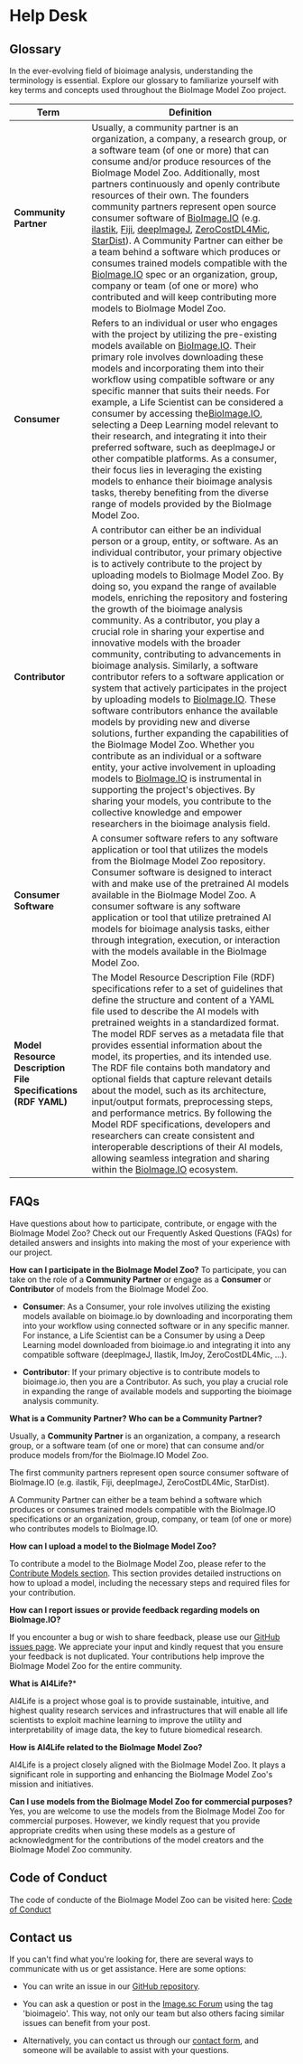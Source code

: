 # Help Desk

## Glossary
In the ever-evolving field of bioimage analysis, understanding the terminology is essential. Explore our glossary to familiarize yourself with key terms and concepts used throughout the BioImage Model Zoo project.

| Term                                  | Definition                                                                                                                                                           |
| ------------------------------------- | -------------------------------------------------------------------------------------------------------------------------------------------------------------------- |
| **Community Partner**                 | Usually, a community partner is an organization, a company, a research group, or a software team (of one or more) that can consume and/or produce resources of the BioImage Model Zoo. Additionally, most partners continuously and openly contribute resources of their own. The founders community partners represent open source consumer software of [BioImage.IO](http://BioImage.IO/) (e.g. [ilastik](https://www.ilastik.org), [Fiji](https://imagej.net/software/fiji/), [deepImageJ](https://deepimagej.github.io), [ZeroCostDL4Mic](https://github.com/HenriquesLab/ZeroCostDL4Mic), [StarDist](https://github.com/stardist/stardist)). A Community Partner can either be a team behind a software which produces or consumes trained models compatible with the [BioImage.IO](http://bioimage.io/) spec or an organization, group, company or team (of one or more) who contributed and will keep contributing more models to BioImage Model Zoo. |
| **Consumer**                          | Refers to an individual or user who engages with the project by utilizing the pre-existing models available on [BioImage.IO](http://bioimage.io/). Their primary role involves downloading these models and incorporating them into their workflow using compatible software or any specific manner that suits their needs. For example, a Life Scientist can be considered a consumer by accessing the[BioImage.IO](http://bioimage.io/), selecting a Deep Learning model relevant to their research, and integrating it into their preferred software, such as deepImageJ or other compatible platforms. As a consumer, their focus lies in leveraging the existing models to enhance their bioimage analysis tasks, thereby benefiting from the diverse range of models provided by the BioImage Model Zoo. |
| **Contributor**                       | A contributor can either be an individual person or a group, entity, or software. As an individual contributor, your primary objective is to actively contribute to the project by uploading models to BioImage Model Zoo. By doing so, you expand the range of available models, enriching the repository and fostering the growth of the bioimage analysis community. As a contributor, you play a crucial role in sharing your expertise and innovative models with the broader community, contributing to advancements in bioimage analysis. Similarly, a software contributor refers to a software application or system that actively participates in the project by uploading models to [BioImage.IO](http://bioimage.io/). These software contributors enhance the available models by providing new and diverse solutions, further expanding the capabilities of the BioImage Model Zoo. Whether you contribute as an individual or a software entity, your active involvement in uploading models to [BioImage.IO](http://bioimage.io/) is instrumental in supporting the project's objectives. By sharing your models, you contribute to the collective knowledge and empower researchers in the bioimage analysis field. |
| **Consumer Software**                 | A consumer software refers to any software application or tool that utilizes the models from the BioImage Model Zoo repository. Consumer software is designed to interact with and make use of the pretrained AI models available in the BioImage Model Zoo. A consumer software is any software application or tool that utilize pretrained AI models for bioimage analysis tasks, either through integration, execution, or interaction with the models available in the BioImage Model Zoo. |
| **Model Resource Description File Specifications (RDF YAML)** | The Model Resource Description File (RDF) specifications refer to a set of guidelines that define the structure and content of a YAML file used to describe the AI models with pretrained weights in a standardized format. The model RDF serves as a metadata file that provides essential information about the model, its properties, and its intended use. The RDF file contains both mandatory and optional fields that capture relevant details about the model, such as its architecture, input/output formats, preprocessing steps, and performance metrics. By following the Model RDF specifications, developers and researchers can create consistent and interoperable descriptions of their AI models, allowing seamless integration and sharing within the [BioImage.IO](http://bioimage.io/) ecosystem. |

## FAQs

Have questions about how to participate, contribute, or engage with the BioImage Model Zoo? Check out our Frequently Asked Questions (FAQs) for detailed answers and insights into making the most of your experience with our project.

**How can I participate in the BioImage Model Zoo?**
To participate, you can take on the role of a **Community Partner** or engage as a **Consumer** or **Contributor** of models from the BioImage Model Zoo.

- **Consumer**: As a Consumer, your role involves utilizing the existing models available on bioimage.io by downloading and incorporating them into your workflow using connected software or in any specific manner. For instance, a Life Scientist can be a Consumer by using a Deep Learning model downloaded from bioimage.io and integrating it into any compatible software (deepImageJ, Ilastik, ImJoy, ZeroCostDL4Mic, ...).

- **Contributor**: If your primary objective is to contribute models to bioimage.io, then you are a Contributor. As such, you play a crucial role in expanding the range of available models and supporting the bioimage analysis community.

**What is a Community Partner? Who can be a Community Partner?**

Usually, a **Community Partner** is an organization, a company, a research group, or a software team (of one or more) that can consume and/or produce models from/for the BioImage.IO Model Zoo.

The first community partners represent open source consumer software of BioImage.IO (e.g. ilastik, Fiji, deepImageJ, ZeroCostDL4Mic, StarDist).

A Community Partner can either be a team behind a software which produces or consumes trained models compatible with the BioImage.IO specifications or an organization, group, company, or team (of one or more) who contributes models to BioImage.IO.


**How can I upload a model to the BioImage Model Zoo?**

To contribute a model to the BioImage Model Zoo, please refer to the [Contribute Models section](https://bioimage.io/docs/#/contribute_models/README). This section provides detailed instructions on how to upload a model, including the necessary steps and required files for your contribution.

**How can I report issues or provide feedback regarding models on BioImage.IO?**

If you encounter a bug or wish to share feedback, please use our [GitHub issues page](https://github.com/bioimage-io/bioimage.io/issues). We appreciate your input and kindly request that you ensure your feedback is not duplicated. Your contributions help improve the BioImage Model Zoo for the entire community.

**What is AI4Life?***

AI4Life is a project whose goal is to provide sustainable, intuitive, and highest quality research services and infrastructures that will enable all life scientists to exploit machine learning to improve the utility and interpretability of image data, the key to future biomedical research.

**How is AI4Life related to the BioImage Model Zoo?**

AI4Life is a project closely aligned with the BioImage Model Zoo. It plays a significant role in supporting and enhancing the BioImage Model Zoo's mission and initiatives.

**Can I use models from the BioImage Model Zoo for commercial purposes?**
Yes, you are welcome to use the models from the BioImage Model Zoo for commercial purposes. However, we kindly request that you provide appropriate credits when using these models as a gesture of acknowledgment for the contributions of the model creators and the BioImage Model Zoo community.

## Code of Conduct
The code of conducte of the BioImage Model Zoo can be visited here: [Code of Conduct](/CODE_OF_CONDUCT.md)

## Contact us

If you can't find what you're looking for, there are several ways to communicate with us or get assistance. Here are some options:

- You can write an issue in our [GitHub repository](https://github.com/bioimage-io/bioimage-io/issues).

- You can ask a question or post in the [Image.sc Forum](https://forum.image.sc) using the tag 'bioimageio'. This way, not only our team but also others facing similar issues can benefit from your post.

- Alternatively, you can contact us through our [contact form](https://oeway.typeform.com/to/K3j2tJt7), and someone will be available to assist with your questions.